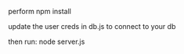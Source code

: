 perform npm install


update the user creds in db.js to connect to your db

then run: node server.js

